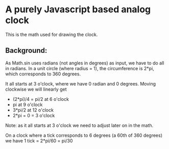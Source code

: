 # A purely Javascript based analog clock

This is the math used for drawing the clock.

## Background:
 
As Math.sin uses radians (not angles in degrees) as input, we have to do all in radians. In a unit circle (where radius = 1), the circumference is 2*pi, which corresponds to 360 degrees.
  
It all starts at 3 o'clock, where we have 0 radian and 0 degrees. Moving clockwise we will linearly get 
- (2*pi)/4 = pi/2 at 6 o'clock
- pi at 9 o'clock
- 3*pi/2 at 12 o'clock
- 2*pi = 0 = 3 o'clock


Note: as it all starts at 3 o'clock we need to adjust later on in the math.
 
On a clock where a tick corresponds to 6 degrees (a 60th of 360 degrees) we have
1 tick = 2*pi/60 = pi/30
